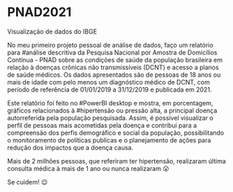 # PNAD2021
Visualização de dados do IBGE

No meu primeiro projeto pessoal de análise de dados, faço um relatório para #análise descritiva da Pesquisa Nacional por Amostra de Domicílios Contínua - PNAD sobre as condições de saúde da população brasileira em relação à doenças crônicas não transmissíveis (DCNT) e acesso a planos de saúde médicos. Os dados apresentados são de pessoas de 18 anos ou mais de idade com pelo menos um diagnóstico médico de DCNT, com período de referência de 01/01/2019 a 31/12/2019 e publicada em 2021.

Este relatório foi feito no #PowerBI desktop e mostra, em porcentagem, gráficos relacionados à #hipertensão ou pressão alta, a principal doença autorreferida pela população pesquisada. Assim, é possível visualizar o perfil de pessoas mais acometidas pela doença e contribui para a compreensão dos perfis demográfico e social da população, possibilitando o monitoramento de políticas publicas e o planejamento de ações para redução dos impactos que a doença causa.

Mais de 2 milhões pessoas, que referiram ter hipertensão, realizaram última consulta médica à mais de 1 ano ou nunca realizaram :open_mouth:

Se cuidem! :wink:
